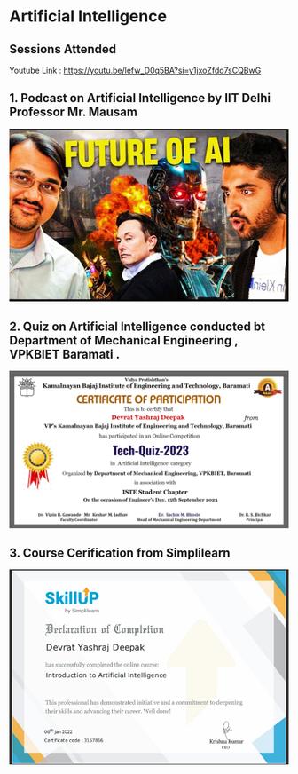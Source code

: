
# Artificial Intelligence

## Sessions Attended

Youtube Link : https://youtu.be/lefw_D0q5BA?si=y1jxoZfdo7sCQBwG

## 1. Podcast on Artificial Intelligence by IIT Delhi Professor Mr. Mausam
![Logo](https://github.com/yashraj9011/AIDS-Semester-5/blob/master/Artificial%20Intelligence/IMG_20231023_103513.jpg)



## 2. Quiz on  Artificial Intelligence conducted bt Department of Mechanical Engineering , VPKBIET Baramati .
![Logo](https://github.com/yashraj9011/AIDS-Semester-5/blob/master/Artificial%20Intelligence/AI%201.png)

##  3. Course Cerification from Simplilearn
![Logo](https://github.com/yashraj9011/AIDS-Semester-5/blob/master/Artificial%20Intelligence/Web%20capture_11-10-2023_124243_.jpeg)
